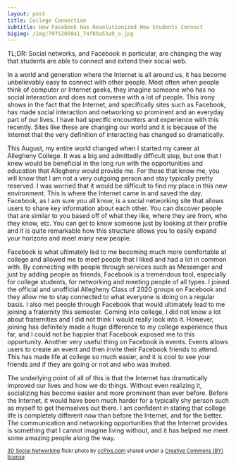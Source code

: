 ```yaml
---
layout: post
title: College Connection
subtitle: How Facebook Has Revolutionized How Students Connect
bigimg: /img/7975205041_74f85a53a9_o.jpg
---
```

TL;DR: Social networks, and Facebook in particular, are changing the way that students are able to connect and extend their social web.

In a world and generation where the Internet is all around us, it has become unbelievably easy to connect with other people. Most often when people think of computer or Internet geeks, they imagine someone who has no social interaction and does not converse with a lot of people. This irony shows in the fact that the Internet, and specifically sites such as Facebook, has made social interaction and networking so prominent and an everyday part of our lives. I have had specific encounters and experience with this recently. Sites like these are changing our world and it is because of the Internet that the very definition of interacting has changed so dramatically.

This August, my entire world changed when I started my career at Allegheny College. It was a big and admittedly difficult step, but one that I knew would be beneficial in the long run with the opportunities and education that Allegheny would provide me. For those that know me, you will know that I am not a very outgoing person and stay typically pretty reserved. I was worried that it would be difficult to find my place in this new environment. This is where the Internet came in and saved the day. Facebook, as I am sure you all know, is a social networking site that allows users to share key information about each other. You can discover people that are similar to you based off of what they like, where they are from, who they know, etc. You can get to know someone just by looking at their profile and it is quite remarkable how this structure allows you to easily expand your horizons and meet many new people.

Facebook is what ultimately led to me becoming much more comfortable at college and allowed me to meet people that I liked and had a lot in common with. By connecting with people through services such as Messenger and just by adding people as friends, Facebook is a tremendous tool, especially for college students, for networking and meeting people of all types. I joined the official and unofficial Allegheny Class of 2020 groups on Facebook and they allow me to stay connected to what everyone is doing on a regular basis. I also met people through Facebook that would ultimately lead to me joining a fraternity this semester. Coming into college, I did not know a lot about fraternities and I did not think I would really look into it. However, joining has definitely made a huge difference to my college experience thus far, and I could not be happier that Facebook exposed me to this opportunity. Another very useful thing on Facebook is events. Events allows users to create an event and then invite their Facebook friends to attend. This has made life at college so much easier, and it is cool to see your friends and if they are going or not and who was invited.

The underlying point of all of this is that the Internet has dramatically improved our lives and how we do things. Without even realizing it, socializing has become easier and more prominent than ever before. Before the Internet, it would have been much harder for a typically shy person such as myself to get themselves out there. I am confident in stating that college life is completely different now than before the Internet, and for the better. The communication and networking opportunities that the Internet provides is something that I cannot imagine living without, and it has helped me meet some amazing people along the way.

<small> <a title="3D Social Networking" href="https://flickr.com/photos/86530412@N02/7975205041">3D Social Networking</a> flickr photo by <a href="https://flickr.com/people/86530412@N02">ccPixs.com</a> shared under a <a href="https://creativecommons.org/licenses/by/2.0/">Creative Commons (BY) license</a> </small>
